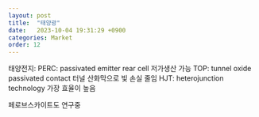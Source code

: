 ```yaml
---
layout: post
title:  "태양광"
date:   2023-10-04 19:31:29 +0900
categories: Market
order: 12
---
```


태양전지:
PERC: passivated emitter rear cell
저가생산 가능
TOP:  tunnel oxide passivated contact
터널 산화막으로 빛 손실 줄임
HJT: heterojunction technology
가장 효율이 높음

페로브스카이트도 연구중
